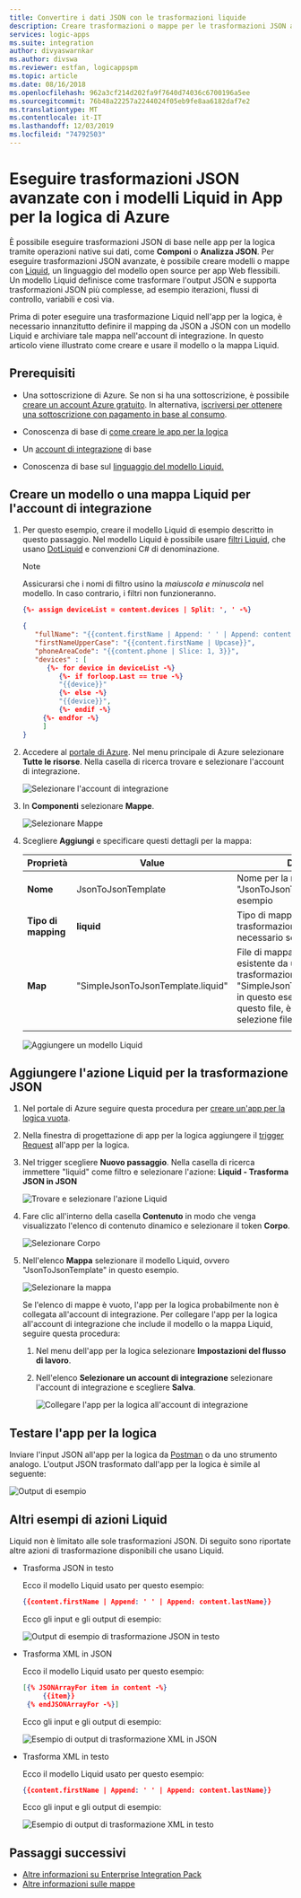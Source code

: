 ```yaml
---
title: Convertire i dati JSON con le trasformazioni liquide
description: Creare trasformazioni o mappe per le trasformazioni JSON avanzate usando App per la logica e un modello Liquid
services: logic-apps
ms.suite: integration
author: divyaswarnkar
ms.author: divswa
ms.reviewer: estfan, logicappspm
ms.topic: article
ms.date: 08/16/2018
ms.openlocfilehash: 962a3cf214d202fa9f7640d74036c6700196a5ee
ms.sourcegitcommit: 76b48a22257a2244024f05eb9fe8aa6182daf7e2
ms.translationtype: MT
ms.contentlocale: it-IT
ms.lasthandoff: 12/03/2019
ms.locfileid: "74792503"
---
```

# <a name="perform-advanced-json-transformations-with-liquid-templates-in-azure-logic-apps"></a>Eseguire trasformazioni JSON avanzate con i modelli Liquid in App per la logica di Azure

È possibile eseguire trasformazioni JSON di base nelle app per la logica tramite operazioni native sui dati, come **Componi** o **Analizza JSON**. Per eseguire trasformazioni JSON avanzate, è possibile creare modelli o mappe con [Liquid](https://shopify.github.io/liquid/), un linguaggio del modello open source per app Web flessibili. Un modello Liquid definisce come trasformare l'output JSON e supporta trasformazioni JSON più complesse, ad esempio iterazioni, flussi di controllo, variabili e così via. 

Prima di poter eseguire una trasformazione Liquid nell'app per la logica, è necessario innanzitutto definire il mapping da JSON a JSON con un modello Liquid e archiviare tale mappa nell'account di integrazione. In questo articolo viene illustrato come creare e usare il modello o la mappa Liquid. 

## <a name="prerequisites"></a>Prerequisiti

* Una sottoscrizione di Azure. Se non si ha una sottoscrizione, è possibile [creare un account Azure gratuito](https://azure.microsoft.com/free/). In alternativa, [iscriversi per ottenere una sottoscrizione con pagamento in base al consumo](https://azure.microsoft.com/pricing/purchase-options/).

* Conoscenza di base di [come creare le app per la logica](../logic-apps/quickstart-create-first-logic-app-workflow.md)

* Un [account di integrazione](../logic-apps/logic-apps-enterprise-integration-create-integration-account.md) di base

* Conoscenza di base sul [linguaggio del modello Liquid.](https://shopify.github.io/liquid/)

## <a name="create-liquid-template-or-map-for-your-integration-account"></a>Creare un modello o una mappa Liquid per l'account di integrazione

1. Per questo esempio, creare il modello Liquid di esempio descritto in questo passaggio. Nel modello Liquid è possibile usare [filtri Liquid](https://shopify.github.io/liquid/basics/introduction/#filters), che usano [DotLiquid](https://dotliquidmarkup.org/) e convenzioni C# di denominazione. 

   > [!NOTE]
   > Assicurarsi che i nomi di filtro usino la *maiuscola e minuscola* nel modello. In caso contrario, i filtri non funzioneranno.

   ```json
   {%- assign deviceList = content.devices | Split: ', ' -%}
   
   {
      "fullName": "{{content.firstName | Append: ' ' | Append: content.lastName}}",
      "firstNameUpperCase": "{{content.firstName | Upcase}}",
      "phoneAreaCode": "{{content.phone | Slice: 1, 3}}",
      "devices" : [
         {%- for device in deviceList -%}
            {%- if forloop.Last == true -%}
            "{{device}}"
            {%- else -%}
            "{{device}}",
            {%- endif -%}
        {%- endfor -%}
        ]
   }
   ```

2. Accedere al [portale di Azure](https://portal.azure.com). Nel menu principale di Azure selezionare **Tutte le risorse**. Nella casella di ricerca trovare e selezionare l'account di integrazione.

   ![Selezionare l'account di integrazione](./media/logic-apps-enterprise-integration-liquid-transform/select-integration-account.png)

3.  In **Componenti** selezionare **Mappe**.

    ![Selezionare Mappe](./media/logic-apps-enterprise-integration-liquid-transform/add-maps.png)

4. Scegliere **Aggiungi** e specificare questi dettagli per la mappa:

   | Proprietà | Value | Description | 
   |----------|-------|-------------|
   | **Nome** | JsonToJsonTemplate | Nome per la mappa, ovvero "JsonToJsonTemplate" in questo esempio | 
   | **Tipo di mapping** | **liquid** | Tipo di mappa. Per la trasformazione da JSON a JSON, è necessario selezionare **Liquid**. | 
   | **Map** | "SimpleJsonToJsonTemplate.liquid" | File di mappa o di modello Liquid esistente da usare per la trasformazione, ovvero "SimpleJsonToJsonTemplate.liquid" in questo esempio. Per trovare questo file, è possibile usare la selezione file. |
   ||| 

   ![Aggiungere un modello Liquid](./media/logic-apps-enterprise-integration-liquid-transform/add-liquid-template.png)
    
## <a name="add-the-liquid-action-for-json-transformation"></a>Aggiungere l'azione Liquid per la trasformazione JSON

1. Nel portale di Azure seguire questa procedura per [creare un'app per la logica vuota](../logic-apps/quickstart-create-first-logic-app-workflow.md).

2. Nella finestra di progettazione di app per la logica aggiungere il [trigger Request](../connectors/connectors-native-reqres.md#add-request) all'app per la logica.

3. Nel trigger scegliere **Nuovo passaggio**. 
   Nella casella di ricerca immettere "liquid" come filtro e selezionare l'azione: **Liquid - Trasforma JSON in JSON**

   ![Trovare e selezionare l'azione Liquid](./media/logic-apps-enterprise-integration-liquid-transform/search-action-liquid.png)

4. Fare clic all'interno della casella **Contenuto** in modo che venga visualizzato l'elenco di contenuto dinamico e selezionare il token **Corpo**.
  
   ![Selezionare Corpo](./media/logic-apps-enterprise-integration-liquid-transform/select-body.png)
 
5. Nell'elenco **Mappa** selezionare il modello Liquid, ovvero "JsonToJsonTemplate" in questo esempio.

   ![Selezionare la mappa](./media/logic-apps-enterprise-integration-liquid-transform/select-map.png)

   Se l'elenco di mappe è vuoto, l'app per la logica probabilmente non è collegata all'account di integrazione. 
   Per collegare l'app per la logica all'account di integrazione che include il modello o la mappa Liquid, seguire questa procedura:

   1. Nel menu dell'app per la logica selezionare **Impostazioni del flusso di lavoro**.

   2. Nell'elenco **Selezionare un account di integrazione** selezionare l'account di integrazione e scegliere **Salva**.

      ![Collegare l'app per la logica all'account di integrazione](./media/logic-apps-enterprise-integration-liquid-transform/link-integration-account.png)

## <a name="test-your-logic-app"></a>Testare l'app per la logica

Inviare l'input JSON all'app per la logica da [Postman](https://www.getpostman.com/postman) o da uno strumento analogo. L'output JSON trasformato dall'app per la logica è simile al seguente:
  
![Output di esempio](./media/logic-apps-enterprise-integration-liquid-transform/example-output-jsontojson.png)

## <a name="more-liquid-action-examples"></a>Altri esempi di azioni Liquid
Liquid non è limitato alle sole trasformazioni JSON. Di seguito sono riportate altre azioni di trasformazione disponibili che usano Liquid.

* Trasforma JSON in testo
  
  Ecco il modello Liquid usato per questo esempio:
   
   ``` json
   {{content.firstName | Append: ' ' | Append: content.lastName}}
   ```
   Ecco gli input e gli output di esempio:
  
   ![Output di esempio di trasformazione JSON in testo](./media/logic-apps-enterprise-integration-liquid-transform/example-output-jsontotext.png)

* Trasforma XML in JSON
  
  Ecco il modello Liquid usato per questo esempio:
   
   ``` json
   [{% JSONArrayFor item in content -%}
        {{item}}
    {% endJSONArrayFor -%}]
   ```
   Ecco gli input e gli output di esempio:

   ![Esempio di output di trasformazione XML in JSON](./media/logic-apps-enterprise-integration-liquid-transform/example-output-xmltojson.png)

* Trasforma XML in testo
  
  Ecco il modello Liquid usato per questo esempio:

   ``` json
   {{content.firstName | Append: ' ' | Append: content.lastName}}
   ```

   Ecco gli input e gli output di esempio:

   ![Esempio di output di trasformazione XML in testo](./media/logic-apps-enterprise-integration-liquid-transform/example-output-xmltotext.png)

## <a name="next-steps"></a>Passaggi successivi

* [Altre informazioni su Enterprise Integration Pack](../logic-apps/logic-apps-enterprise-integration-overview.md "Informazioni sulle Enterprise Integration Pack")  
* [Altre informazioni sulle mappe](../logic-apps/logic-apps-enterprise-integration-maps.md "Informazioni sulle mappe di Enterprise Integration")  

